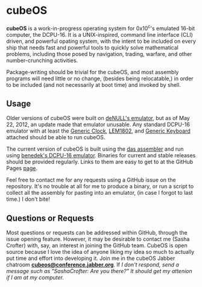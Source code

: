 # cubeOS

**cubeOS** is a work-in-progress operating system for 0x10<sup>c</sup>'s emulated 16-bit computer, the DCPU-16. It is a UNIX-inspired, command line interface (CLI) driven, and powerful opating system, with the intent to be included on every ship that needs fast and powerful tools to quickly solve mathematical problems, including those posed by navigation, trading, warfare, and other number-crunching activities.

Package-writing should be trivial for the cubeOS, and most assembly programs will need little or no change, (besides being relocatable,) in order to be included (and not necessarily at boot time) and invoked by shell.

## Usage

Older versions of cubeOS were built on [deNULL's emulator](http://dcpu.ru), but as of May 22, 2012, an update made that emulator unusable. Any standard DCPU-16 emulator with at least the [Generic Clock](http://dcpu.com/highnerd/rc_1/clock.txt), [LEM1802](http://dcpu.com/highnerd/rc_1/lem1802.txt), and [Generic Keyboard](http://dcpu.com/highnerd/rc_1/keyboard.txt) attached should be able to run cubeOS.

The current version of cubeOS is built using the [das assembler](https://github.com/jonpovey/das) and run using [benedek's DCPU-16 emulator](https://bitbucket.org/benedek/dcpu-16). Binaries for current and stable releases should be provided regularly. Links to them are easy to get to at the GitHub Pages [page](http://cubeos.github.com/cubeOS-alpha/).

Feel free to contact me for any requests using a GitHub issue on the repository. It's no trouble at all for me to produce a binary, or run a script to collect all the assembly for pasting into an emulator, (in case I forgot to last time.) I don't bite!

## Questions or Requests

Most questions or requests can be addressed within GitHub, through the issue opening feature. However, it may be desirable to contact me (Sasha Crofter) with, say, an interest in joining the GitHub team. CubeOS is open source because I love the idea of anyone liking my idea so much to actually put time and effort into developing it. Join me in the cubeOS Jabber chatroom **cubeos@conference.jabber.org**. If
*I don't respond, send a message such as "SashaCrofter: Are you there?" It should get my attenion if I am at my computer.*
